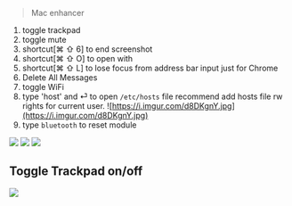 > Mac enhancer

1. toggle trackpad
2. toggle mute
3. shortcut[⌘ ⇧ 6] to end screenshot
4. shortcut[⌘ ⇧ O] to open with
5. shortcut[⌘ ⇧ L] to lose focus from address bar input 
   just for Chrome
6. Delete All Messages
7. toggle WiFi
8. type 'host' and ⏎ to open `/etc/hosts` file
   recommend add hosts file rw rights for current user.
   ![https://i.imgur.com/d8DKgnY.jpg](https://i.imgur.com/d8DKgnY.jpg)
9. type `bluetooth` to reset module


![](https://img.shields.io/badge/version-v1.9-green?style=for-the-badge)
[![](https://img.shields.io/badge/download-click-blue?style=for-the-badge)](https://github.com/alanhg/alfred-workflows/raw/master/mac-enhancer/Mac%20Enhancer.alfredworkflow)
[![](https://img.shields.io/badge/plist-link-important?style=for-the-badge)](https://raw.githubusercontent.com/alanhg/alfred-workflows/master/mac-enhancer/src/info.plist)


<!-- more -->

## Toggle Trackpad on/off

![](./screenshot.png)
